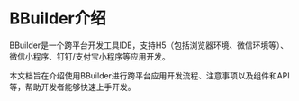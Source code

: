 
# BBuilder介绍

BBuilder是一个跨平台开发工具IDE，支持H5（包括浏览器环境、微信环境等）、微信小程序、钉钉/支付宝小程序等应用开发。

本文档旨在介绍使用BBuilder进行跨平台应用开发流程、注意事项以及组件和API等，帮助开发者能够快速上手开发。
